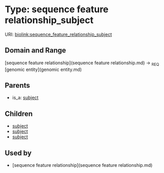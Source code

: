 
# Type: sequence feature relationship_subject




URI: [biolink:sequence_feature_relationship_subject](https://w3id.org/biolink/vocab/sequence_feature_relationship_subject)


## Domain and Range

[sequence feature relationship](sequence feature relationship.md) ->  <sub>REQ</sub> [genomic entity](genomic entity.md)

## Parents

 *  is_a: [subject](subject.md)

## Children

 *  [subject](exon_to_transcript_relationship_subject.md)
 *  [subject](gene_to_gene_product_relationship_subject.md)
 *  [subject](transcript_to_gene_relationship_subject.md)

## Used by

 * [sequence feature relationship](sequence feature relationship.md)
